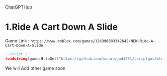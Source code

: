 ChatGPTHub
# 1.Ride A Cart Down A Slide
Game Link : ``` https://www.roblox.com/games/124398083342642/NEW-Ride-A-Cart-Down-A-Slide ```


```lua
--script ↓
loadstring(game:HttpGet("https://github.com/manuisgod1231/scriptgui/blob/main/script/Ride%20A%20Cart%20Down%20A%20Slide.lua"))()
```
We will Add other game soon.
